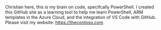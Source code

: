 Christian here, this is my brain on code, specifcally PowerShell.  I created this GitHub site as a learning tool to help me learn PowerShell, ARM templates in the Azure Cloud, and the integration of VS Code with GitHub.
Please visit my website: https://thecontoso.com
